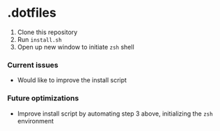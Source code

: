 # .dotfiles

1. Clone this repository
2. Run `install.sh`
3. Open up new window to initiate `zsh` shell

### Current issues

- Would like to improve the install script

### Future optimizations

- Improve install script by automating step 3 above, initializing the `zsh` environment
